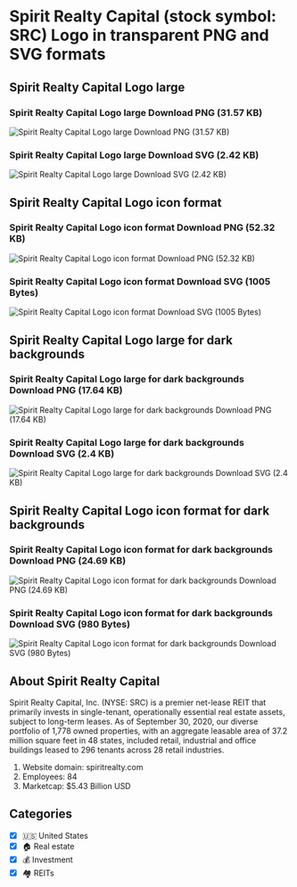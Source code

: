 # Spirit Realty Capital (stock symbol: SRC) Logo in transparent PNG and SVG formats

## Spirit Realty Capital Logo large

### Spirit Realty Capital Logo large Download PNG (31.57 KB)

![Spirit Realty Capital Logo large Download PNG (31.57 KB)](/img/orig/SRC_BIG-e42f0335.png)

### Spirit Realty Capital Logo large Download SVG (2.42 KB)

![Spirit Realty Capital Logo large Download SVG (2.42 KB)](/img/orig/SRC_BIG-24bfc1ad.svg)

## Spirit Realty Capital Logo icon format

### Spirit Realty Capital Logo icon format Download PNG (52.32 KB)

![Spirit Realty Capital Logo icon format Download PNG (52.32 KB)](/img/orig/SRC-c1347704.png)

### Spirit Realty Capital Logo icon format Download SVG (1005 Bytes)

![Spirit Realty Capital Logo icon format Download SVG (1005 Bytes)](/img/orig/SRC-36034152.svg)

## Spirit Realty Capital Logo large for dark backgrounds

### Spirit Realty Capital Logo large for dark backgrounds Download PNG (17.64 KB)

![Spirit Realty Capital Logo large for dark backgrounds Download PNG (17.64 KB)](/img/orig/SRC_BIG.D-075bb465.png)

### Spirit Realty Capital Logo large for dark backgrounds Download SVG (2.4 KB)

![Spirit Realty Capital Logo large for dark backgrounds Download SVG (2.4 KB)](/img/orig/SRC_BIG.D-a206e98c.svg)

## Spirit Realty Capital Logo icon format for dark backgrounds

### Spirit Realty Capital Logo icon format for dark backgrounds Download PNG (24.69 KB)

![Spirit Realty Capital Logo icon format for dark backgrounds Download PNG (24.69 KB)](/img/orig/SRC.D-9b2546a6.png)

### Spirit Realty Capital Logo icon format for dark backgrounds Download SVG (980 Bytes)

![Spirit Realty Capital Logo icon format for dark backgrounds Download SVG (980 Bytes)](/img/orig/SRC.D-56ca6b55.svg)

## About Spirit Realty Capital

Spirit Realty Capital, Inc. (NYSE: SRC) is a premier net-lease REIT that primarily invests in single-tenant, operationally essential real estate assets, subject to long-term leases. As of September 30, 2020, our diverse portfolio of 1,778 owned properties, with an aggregate leasable area of 37.2 million square feet in 48 states, included retail, industrial and office buildings leased to 296 tenants across 28 retail industries.

1. Website domain: spiritrealty.com
2. Employees: 84
3. Marketcap: $5.43 Billion USD


## Categories
- [x] 🇺🇸 United States
- [x] 🏠 Real estate
- [x] 💰 Investment
- [x] 🏘️ REITs
